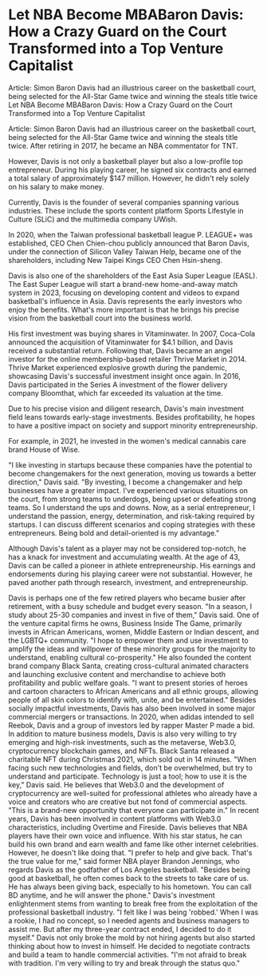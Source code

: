 # Let NBA Become MBABaron Davis: How a Crazy Guard on the Court Transformed into a Top Venture Capitalist

Article: Simon Baron Davis had an illustrious career on the basketball court, being selected for the All-Star Game twice and winning the steals title twice 
  Let NBA Become MBABaron Davis: How a Crazy Guard on the Court Transformed into a Top Venture Capitalist

Article: Simon Baron Davis had an illustrious career on the basketball court, being selected for the All-Star Game twice and winning the steals title twice. After retiring in 2017, he became an NBA commentator for TNT.

However, Davis is not only a basketball player but also a low-profile top entrepreneur. During his playing career, he signed six contracts and earned a total salary of approximately $147 million. However, he didn't rely solely on his salary to make money.

Currently, Davis is the founder of several companies spanning various industries. These include the sports content platform Sports Lifestyle in Culture (SLiC) and the multimedia company UWish.

In 2020, when the Taiwan professional basketball league P. LEAGUE+ was established, CEO Chen Chien-chou publicly announced that Baron Davis, under the connection of Silicon Valley Taiwan Help, became one of the shareholders, including New Taipei Kings CEO Chen Hsin-sheng.

Davis is also one of the shareholders of the East Asia Super League (EASL). The East Super League will start a brand-new home-and-away match system in 2023, focusing on developing content and videos to expand basketball's influence in Asia. Davis represents the early investors who enjoy the benefits. What's more important is that he brings his precise vision from the basketball court into the business world.

His first investment was buying shares in Vitaminwater. In 2007, Coca-Cola announced the acquisition of Vitaminwater for $4.1 billion, and Davis received a substantial return. Following that, Davis became an angel investor for the online membership-based retailer Thrive Market in 2014. Thrive Market experienced explosive growth during the pandemic, showcasing Davis's successful investment insight once again. In 2016, Davis participated in the Series A investment of the flower delivery company Bloomthat, which far exceeded its valuation at the time.

Due to his precise vision and diligent research, Davis's main investment field leans towards early-stage investments. Besides profitability, he hopes to have a positive impact on society and support minority entrepreneurship.

For example, in 2021, he invested in the women's medical cannabis care brand House of Wise.

"I like investing in startups because these companies have the potential to become changemakers for the next generation, moving us towards a better direction," Davis said. "By investing, I become a changemaker and help businesses have a greater impact. I've experienced various situations on the court, from strong teams to underdogs, being upset or defeating strong teams. So I understand the ups and downs. Now, as a serial entrepreneur, I understand the passion, energy, determination, and risk-taking required by startups. I can discuss different scenarios and coping strategies with these entrepreneurs. Being bold and detail-oriented is my advantage."

Although Davis's talent as a player may not be considered top-notch, he has a knack for investment and accumulating wealth. At the age of 43, Davis can be called a pioneer in athlete entrepreneurship. His earnings and endorsements during his playing career were not substantial. However, he paved another path through research, investment, and entrepreneurship.

Davis is perhaps one of the few retired players who became busier after retirement, with a busy schedule and budget every season. "In a season, I study about 25-30 companies and invest in five of them," Davis said. One of the venture capital firms he owns, Business Inside The Game, primarily invests in African Americans, women, Middle Eastern or Indian descent, and the LGBTQ+ community. "I hope to empower them and use investment to amplify the ideas and willpower of these minority groups for the majority to understand, enabling cultural co-prosperity." He also founded the content brand company Black Santa, creating cross-cultural animated characters and launching exclusive content and merchandise to achieve both profitability and public welfare goals. "I want to present stories of heroes and cartoon characters to African Americans and all ethnic groups, allowing people of all skin colors to identify with, unite, and be entertained." Besides socially impactful investments, Davis has also been involved in some major commercial mergers or transactions. In 2020, when adidas intended to sell Reebok, Davis and a group of investors led by rapper Master P made a bid. In addition to mature business models, Davis is also very willing to try emerging and high-risk investments, such as the metaverse, Web3.0, cryptocurrency blockchain games, and NFTs. Black Santa released a charitable NFT during Christmas 2021, which sold out in 14 minutes. "When facing such new technologies and fields, don't be overwhelmed, but try to understand and participate. Technology is just a tool; how to use it is the key," Davis said. He believes that Web3.0 and the development of cryptocurrency are well-suited for professional athletes who already have a voice and creators who are creative but not fond of commercial aspects. "This is a brand-new opportunity that everyone can participate in." In recent years, Davis has been involved in content platforms with Web3.0 characteristics, including Overtime and Fireside. Davis believes that NBA players have their own voice and influence. With his star status, he can build his own brand and earn wealth and fame like other internet celebrities. However, he doesn't like doing that. "I prefer to help and give back. That's the true value for me," said former NBA player Brandon Jennings, who regards Davis as the godfather of Los Angeles basketball. "Besides being good at basketball, he often comes back to the streets to take care of us. He has always been giving back, especially to his hometown. You can call BD anytime, and he will answer the phone." Davis's investment enlightenment stems from wanting to break free from the exploitation of the professional basketball industry. "I felt like I was being 'robbed.' When I was a rookie, I had no concept, so I needed agents and business managers to assist me. But after my three-year contract ended, I decided to do it myself." Davis not only broke the mold by not hiring agents but also started thinking about how to invest in himself. He decided to negotiate contracts and build a team to handle commercial activities. "I'm not afraid to break with tradition. I'm very willing to try and break through the status quo."